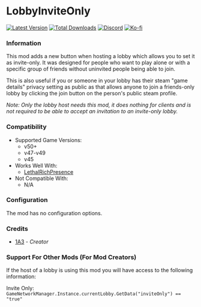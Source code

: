 # LobbyInviteOnly

[![Latest Version](https://img.shields.io/thunderstore/v/Dev1A3/LobbyInviteOnly?style=for-the-badge&logo=thunderstore&logoColor=white)](https://thunderstore.io/c/lethal-company/p/Dev1A3/LobbyInviteOnly)
[![Total Downloads](https://img.shields.io/thunderstore/dt/Dev1A3/LobbyInviteOnly?style=for-the-badge&logo=thunderstore&logoColor=white)](https://thunderstore.io/c/lethal-company/p/Dev1A3/LobbyInviteOnly)
[![Discord](https://img.shields.io/discord/646323142737788928?style=for-the-badge&logo=discord&logoColor=white&label=Discord)](https://discord.gg/DZD2apDnMM)
[![Ko-fi](https://img.shields.io/badge/Donate-F16061.svg?style=for-the-badge&logo=ko-fi&logoColor=white&label=Ko-fi)](https://ko-fi.com/K3K8SOM8U)

### Information

This mod adds a new button when hosting a lobby which allows you to set it as invite-only. It was designed for people who want to play alone or with a specific group of friends without uninvited people being able to join.

This is also useful if you or someone in your lobby has their steam "game details" privacy setting as public as that allows anyone to join a friends-only lobby by clicking the join button on the person's public steam profile.

_Note: Only the lobby host needs this mod, it does nothing for clients and is not required to be able to accept an invitation to an invite-only lobby._

### Compatibility

- Supported Game Versions:
  - v50+
  - v47-v49
  - v45
- Works Well With:
  - [LethalRichPresence](https://thunderstore.io/c/lethal-company/p/mrov/LethalRichPresence/)
- Not Compatible With:
  - N/A

### Configuration

The mod has no configuration options.

### Credits

- [1A3](https://github.com/1A3Dev) - _Creator_

### Support For Other Mods (For Mod Creators)

If the host of a lobby is using this mod you will have access to the following information:

Invite Only: `GameNetworkManager.Instance.currentLobby.GetData("inviteOnly") == "true"`
